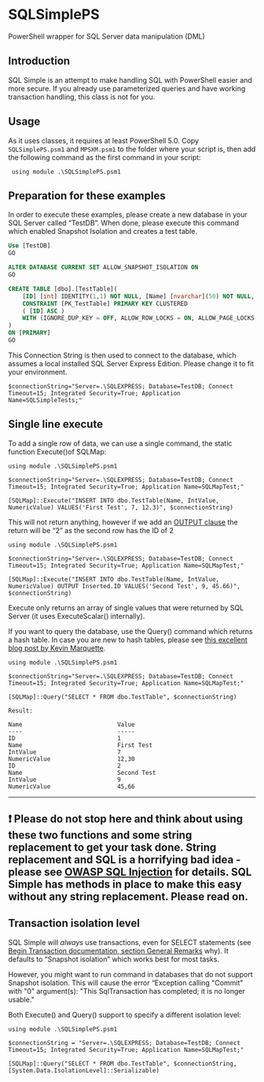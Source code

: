 # SQLSimplePS
PowerShell wrapper for SQL Server data manipulation (DML)

## Introduction

SQL Simple is an attempt to make handling SQL with PowerShell easier and more secure. If you already use parameterized queries and have working transaction handling, this class is not for you.


## Usage

As it uses classes, it requires at least PowerShell 5.0. Copy ``SQLSimplePS.psm1`` and ``MPSXM.psm1`` to the folder where your script is, then add the following command as the first command in your script:

```
 using module .\SQLSimplePS.psm1
```
 
## Preparation for these examples

In order to execute these examples, please create a new database in your SQL Server called “TestDB”. When done, please execute this command which enabled Snapshot Isolation and creates a test table.

```sql
Use [TestDB]
GO

ALTER DATABASE CURRENT SET ALLOW_SNAPSHOT_ISOLATION ON
GO

CREATE TABLE [dbo].[TestTable](
	[ID] [int] IDENTITY(1,1) NOT NULL, [Name] [nvarchar](50) NOT NULL, [IntValue] [int] NOT NULL, [NumericValue] [decimal](5, 2) NOT NULL,
    CONSTRAINT [PK_TestTable] PRIMARY KEY CLUSTERED 
    ( [ID] ASC )
	WITH (IGNORE_DUP_KEY = OFF, ALLOW_ROW_LOCKS = ON, ALLOW_PAGE_LOCKS = ON) ON [PRIMARY]
) 
ON [PRIMARY]
GO

``` 

This Connection String is then used to connect to the database, which assumes a local installed SQL Server Express Edition. Please change it to fit your environment.

```
$connectionString="Server=.\SQLEXPRESS; Database=TestDB; Connect Timeout=15; Integrated Security=True; Application Name=SQLSimpleTests;"
```

## Single line execute

To add a single row of data, we can use a single command, the static function Execute()of SQLMap:

```powershelll
using module .\SQLSimplePS.psm1

$connectionString="Server=.\SQLEXPRESS; Database=TestDB; Connect Timeout=15; Integrated Security=True; Application Name=SQLMapTest;"

[SQLMap]::Execute("INSERT INTO dbo.TestTable(Name, IntValue, NumericValue) VALUES('First Test', 7, 12.3)", $connectionString)
```

This will not return anything, however if we add an [OUTPUT clause]( https://docs.microsoft.com/en-us/sql/t-sql/queries/output-clause-transact-sql) the return will be “2” as the second row has the ID of 2

```powershelll
using module .\SQLSimplePS.psm1

$connectionString="Server=.\SQLEXPRESS; Database=TestDB; Connect Timeout=15; Integrated Security=True; Application Name=SQLMapTest;"

[SQLMap]::Execute("INSERT INTO dbo.TestTable(Name, IntValue, NumericValue) OUTPUT Inserted.ID VALUES('Second Test', 9, 45.66)", $connectionString)
```

Execute only returns an array of single values that were returned by SQL Server (it uses ExecuteScalar() internally). 

If you want to query the database, use the Query() command which returns a hash table. In case you are new to hash tables, please see [this excellent blog post by Kevin Marquette](https://kevinmarquette.github.io/2016-11-06-powershell-hashtable-everything-you-wanted-to-know-about/).
```powershelll
using module .\SQLSimplePS.psm1

$connectionString="Server=.\SQLEXPRESS; Database=TestDB; Connect Timeout=15; Integrated Security=True; Application Name=SQLMapTest;"

[SQLMap]::Query("SELECT * FROM dbo.TestTable", $connectionString)

Result:

Name                           Value
----                           -----
ID                             1
Name                           First Test
IntValue                       7
NumericValue                   12,30
ID                             2
Name                           Second Test
IntValue                       9
NumericValue                   45,66
```

---
:exclamation: **Please do not stop here and think about using these two functions and some string replacement to get your task done. String replacement and SQL is a horrifying bad idea - please see [OWASP SQL Injection](https://www.owasp.org/index.php/SQL_Injection) for details. SQL Simple has methods in place to make this easy without any string replacement. Please read on.**
---


## Transaction isolation level

SQL Simple will *always* use transactions, even for SELECT statements (see [Begin Transaction documentation, section General Remarks](https://docs.microsoft.com/en-us/sql/t-sql/language-elements/begin-transaction-transact-sql#general-remarks) why). It defaults to “Snapshot isolation” which works best for most tasks.

However, you might want to run command in databases that do not support Snapshot isolation. This will cause the error “Exception calling "Commit" with "0" argument(s): "This SqlTransaction has completed; it is no longer usable."

Both Execute() and Query() support to specify a different isolation level:

```powershelll
using module .\SQLSimplePS.psm1

$connectionString = "Server=.\SQLEXPRESS; Database=TestDB; Connect Timeout=15; Integrated Security=True; Application Name=SQLMapTest;"

[SQLMap]::Query("SELECT * FROM dbo.TestTable", $connectionString, [System.Data.IsolationLevel]::Serializable)
```











